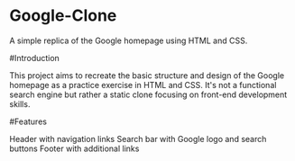 # Google-Clone

A simple replica of the Google homepage using HTML and CSS.

#Introduction

This project aims to recreate the basic structure and design of the Google homepage as a practice exercise in HTML and CSS. It's not a functional search engine but rather a static clone focusing on front-end development skills.

#Features

Header with navigation links
Search bar with Google logo and search buttons
Footer with additional links
